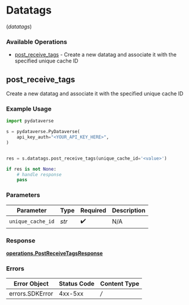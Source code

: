 # Datatags
(*datatags*)

### Available Operations

* [post_receive_tags](#post_receive_tags) - Create a new datatag and associate it with the specified unique cache ID

## post_receive_tags

Create a new datatag and associate it with the specified unique cache ID

### Example Usage

```python
import pydataverse

s = pydataverse.PyDataverse(
    api_key_auth="<YOUR_API_KEY_HERE>",
)


res = s.datatags.post_receive_tags(unique_cache_id='<value>')

if res is not None:
    # handle response
    pass

```

### Parameters

| Parameter          | Type               | Required           | Description        |
| ------------------ | ------------------ | ------------------ | ------------------ |
| `unique_cache_id`  | *str*              | :heavy_check_mark: | N/A                |


### Response

**[operations.PostReceiveTagsResponse](../../models/operations/postreceivetagsresponse.md)**
### Errors

| Error Object    | Status Code     | Content Type    |
| --------------- | --------------- | --------------- |
| errors.SDKError | 4xx-5xx         | */*             |
